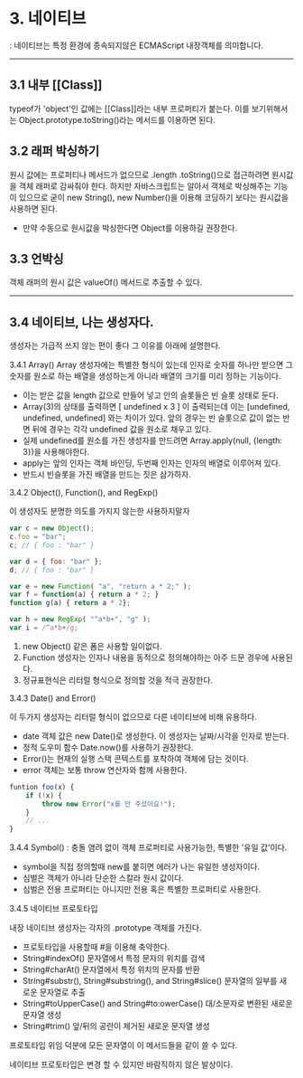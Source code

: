 # 3. 네이티브
: 네이티브는 특정 환경에 종속되지않은 ECMAScript 내장객체를 의미합니다.

---
## 3.1 내부 [[Class]]

typeof가 'object'인 값에는 [[Class]]라는 내부 프로퍼티가 붙는다. 이를 보기위해서는 Object.prototype.toString()라는 메서드를 이용하면 된다.

## 3.2 래퍼 박싱하기

원시 값에는 프로퍼티나 메서드가 없으므로 .length .toString()으로 접근하려면 원시값을 객체 래퍼로 감싸줘야 한다. 하지만 자바스크립트는 알아서 객체로 박싱해주는 기능이 있으므로 굳이 new String(), new Number()을 이용해 코딩하기 보다는 원시값을 사용하면 된다.

* 만약 수동으로 원시값을 박싱한다면 Object를 이용하길 권장한다.

## 3.3 언박싱

객체 래퍼의 원시 값은 valueOf() 메서드로 추출할 수 있다.

---
## 3.4 네이티브, 나는 생성자다.
생성자는 가급적 쓰지 않는 편이 좋다 그 이유를 아래에 설명한다.

3.4.1 Array()
Array 생성자에는 특별한 형식이 있는데 인자로 숫자를 하나만 받으면 그 숫자를 원소로 하는 배열을 생성하는게 아니라 배열의 크기를 미리 정하는 기능이다.

* 이는 받은 값을 length 값으로 만들어 넣고 안의 슬롯들은 빈 슬롯 상태로 둔다.
* Array(3)의 상태를 출력하면 [ undefined x 3 ] 이 출력되는데 이는 [undefined, undefined, undefined] 와는 차이가 있다. 앞의 경우는 빈 슬롯으로 값이 없는 반면 뒤에 경우는 각각 undefined 값을 원소로 채우고 있다.
* 실제 undefined를 원소를 가진 생성자를 만드려면 Array.apply(null, {length: 3})을 사용해야한다.
* apply는 앞의 인자는 객체 바인딩, 두번째 인자는 인자의 배열로 이루어져 있다.
* 반드시 빈슬롯을 가진 배열을 만드는 짓은 삼가하자.

3.4.2 Object(), Function(), and RegExp()

이 생성자도 분명한 의도를 가지지 않는한 사용하지말자

```js
var c = new Object();
c.foo = "bar";
c; // { foo : "bar" }

var d = { foo: "bar" };
d; // { foo : "bar" }

var e = new Function( "a", "return a * 2;" );
var f = function(a) { return a * 2; }
function g(a) { return a * 2};

var h = new RegExp( "^a*b+", "g" );
var i = /^a*b+/g;
```
1. new Object() 같은 폼은 사용할 일이없다.
2. Function 생성자는 인자나 내용을 동적으로 정의해야하는 아주 드문 경우에 사용된다.
3. 정규표현식은 리터럴 형식으로 정의할 것을 적극 권장한다.

3.4.3 Date() and Error()

이 두가지 생성자는 리터럴 형식이 없으므로 다른 네이티브에 비해 유용하다.
* date 객체 값은 new Date()로 생성한다. 이 생성자는 날짜/시각을 인자로 받는다.
* 정적 도우미 함수 Date.now()를 사용하기 권장한다.
* Error()는 현재의 실행 스택 콘텍스트를 포착하여 객체에 담는 것이다.
* error 객체는 보통 throw 연산자와 함께 사용한다.
```js
funtion foo(x) {
    if (!x) {
        throw new Error("x를 안 주셨어요!");
    }
    // ...
}
```

3.4.4 Symbol()
: 충돌 염려 없이 객체 프로퍼티로 사용가능한, 특별한 '유일 값'이다.
* symbol을 직접 정의할때 new를 붙히면 에러가 나는 유일한 생성자이다.
* 심벌은 객체가 아니라 단순한 스칼라 원시 값이다.
* 심벌은 전용 프로퍼티는 아니지만 전용 혹은 특별한 프로퍼티로 사용한다.

3.4.5 네이티브 프로토타입

내장 네이티브 생성자는 각자의 .prototype 객체를 가진다.
* 프로토타입을 사용할때 #을 이용해 축약한다.
* String#indexOf() 문자열에서 특정 문자의 위치를 검색
* String#charAt() 문자열에서 특정 위치의 문자를 반환
* String#substr(), String#substring(), and String#slice() 문자열의 일부를 새로운 문자열로 추출
* String#toUpperCase() and String#to:owerCase() 대/소문자로 변환된 새로운 문자열 생성
* String#trim() 앞/뒤의 공란이 제거된 새로운 문자열 생성

프로토타입 위임 덕분에 모든 문자열이 이 메서드들을 같이 쓸 수 있다.

네이티브 프로토타입은 변경 할 수 있지만 바람직하지 않은 발상이다.